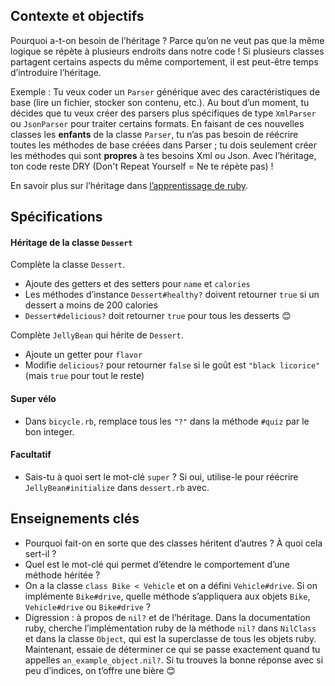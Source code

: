 ## Contexte et objectifs

Pourquoi a-t-on besoin de l’héritage ? Parce qu’on ne veut pas que la
même logique se répète à plusieurs endroits dans notre code ! Si
plusieurs classes partagent certains aspects du même comportement, il
est peut-être temps d’introduire l’héritage.

Exemple : Tu veux coder un `Parser` générique avec des caractéristiques
de base (lire un fichier, stocker son contenu, etc.). Au bout d’un
moment, tu décides que tu veux créer des parsers plus spécifiques de
type `XmlParser` ou `JsonParser` pour traiter certains formats. En
faisant de ces nouvelles classes les **enfants** de la classe `Parser`,
tu n’as pas besoin de réécrire toutes les méthodes de base créées dans
Parser ; tu dois seulement créer les méthodes qui sont **propres** à tes
besoins Xml ou Json. Avec l’héritage, ton code reste DRY (Don't Repeat
Yourself = Ne te répète pas) !

En savoir plus sur l’héritage dans [l’apprentissage de
ruby](http://rubylearning.com/satishtalim/ruby_inheritance.html).

## Spécifications

#### Héritage de la classe `Dessert`

Complète la classe `Dessert`.

-   Ajoute des getters et des setters pour `name` et `calories`
-   Les méthodes d’instance `Dessert#healthy?` doivent retourner `true`
    si un dessert a moins de 200 calories
-   `Dessert#delicious?` doit retourner `true` pour tous les desserts
    😊

Complète `JellyBean` qui hérite de `Dessert`.

-   Ajoute un getter pour `flavor`
-   Modifie `delicious?` pour retourner `false` si le goût est
    `"black licorice"` (mais `true` pour tout le reste)

#### Super vélo

-   Dans `bicycle.rb`, remplace tous les `"?"` dans la méthode `#quiz`
    par le bon integer.

#### Facultatif

-   Sais-tu à quoi sert le mot-clé `super` ? Si oui, utilise-le pour
    réécrire `JellyBean#initialize` dans `dessert.rb` avec.

## Enseignements clés

-   Pourquoi fait-on en sorte que des classes héritent d’autres ? À quoi
    cela sert-il ?
-   Quel est le mot-clé qui permet d’étendre le comportement d’une
    méthode héritée ?
-   On a la classe `class Bike < Vehicle` et on a défini
    `Vehicle#drive`. Si on implémente `Bike#drive`, quelle méthode
    s’appliquera aux objets `Bike`, `Vehicle#drive` ou `Bike#drive` ?
-   Digression : à propos de `nil?` et de l’héritage. Dans la
    documentation ruby, cherche l’implémentation ruby de la méthode
    `nil?` dans `NilClass` et dans la classe `Object`, qui est la
    superclasse de tous les objets ruby. Maintenant, essaie de
    déterminer ce qui se passe exactement quand tu appelles
    `an_example_object.nil?`. Si tu trouves la bonne réponse avec si peu
    d’indices, on t’offre une bière 😊

